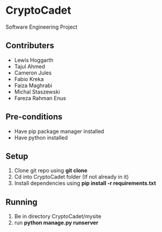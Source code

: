 # CryptoCadet
Software Engineering Project
## Contributers 
- Lewis Hoggarth
- Tajul Ahmed
- Cameron Jules
- Fabio Kreka
- Faiza Maghrabi
- Michal Staszewski
- Fareza Rahman Enus

## Pre-conditions
- Have pip package manager installed
- Have python installed

## Setup

1. Clone git repo using **git clone** 
2. Cd into CryptoCadet folder (If not already in it)
3. Install dependencies using **pip install -r requirements.txt**


## Running

1. Be in directory CryptoCadet/mysite
2. run **python manage.py runserver**
